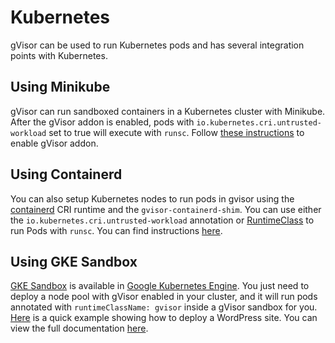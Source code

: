 # Kubernetes

gVisor can be used to run Kubernetes pods and has several integration points
with Kubernetes.

## Using Minikube

gVisor can run sandboxed containers in a Kubernetes cluster with Minikube.
After the gVisor addon is enabled, pods with
`io.kubernetes.cri.untrusted-workload` set to true will execute with `runsc`.
Follow [these instructions][minikube] to enable gVisor addon.

## Using Containerd

You can also setup Kubernetes nodes to run pods in gvisor using the
[containerd][containerd] CRI runtime and the `gvisor-containerd-shim`. You can
use either the `io.kubernetes.cri.untrusted-workload` annotation or
[RuntimeClass][runtimeclass] to run Pods with `runsc`. You can find
instructions [here][gvisor-containerd-shim].

## Using GKE Sandbox

[GKE Sandbox][gke-sandbox] is available in [Google Kubernetes Engine][gke]. You
just need to deploy a node pool with gVisor enabled in your cluster, and it will
run pods annotated with `runtimeClassName: gvisor` inside a gVisor sandbox for
you. [Here][wordpress-quick] is a quick example showing how to deploy a
WordPress site. You can view the full documentation [here][gke-sandbox-docs].

[containerd]: https://containerd.io/
[minikube]: https://github.com/kubernetes/minikube/blob/master/deploy/addons/gvisor/README.md
[gke]: https://cloud.google.com/kubernetes-engine/
[gke-sandbox]: https://cloud.google.com/kubernetes-engine/sandbox/
[gke-sandbox-docs]: https://cloud.google.com/kubernetes-engine/docs/how-to/sandbox-pods
[gvisor-containerd-shim]: https://github.com/google/gvisor-containerd-shim
[runtimeclass]: https://kubernetes.io/docs/concepts/containers/runtime-class/
[wordpress-quick]: /docs/tutorials/kubernetes/
